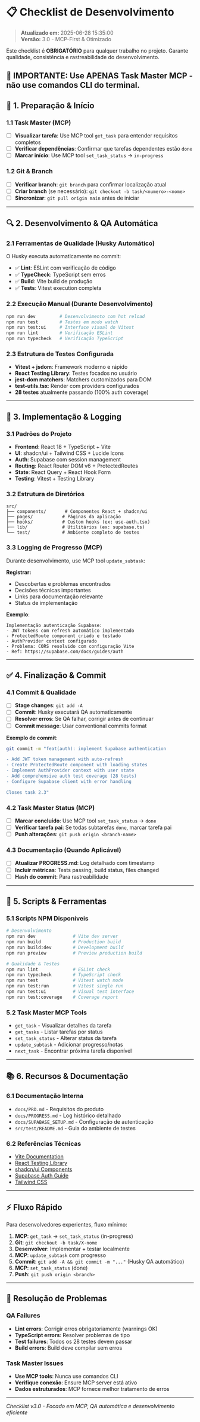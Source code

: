 # 📋 Checklist de Desenvolvimento

> **Atualizado em:** 2025-06-28 15:35:00  
> **Versão:** 3.0 - MCP-First & Otimizado

Este checklist é **OBRIGATÓRIO** para qualquer trabalho no projeto. Garante qualidade, consistência e rastreabilidade do desenvolvimento.

**🚨 IMPORTANTE**: Use **APENAS Task Master MCP** - não use comandos CLI do terminal.
---

## 🎯 **1. Preparação & Início**

### 1.1 Task Master (MCP)
- [ ] **Visualizar tarefa**: Use MCP tool `get_task` para entender requisitos completos
- [ ] **Verificar dependências**: Confirmar que tarefas dependentes estão `done`
- [ ] **Marcar início**: Use MCP tool `set_task_status` → `in-progress`

### 1.2 Git & Branch
- [ ] **Verificar branch**: `git branch` para confirmar localização atual
- [ ] **Criar branch** (se necessário): `git checkout -b task/<numero>-<nome>`
- [ ] **Sincronizar**: `git pull origin main` antes de iniciar

---

## 🔍 **2. Desenvolvimento & QA Automática**

### 2.1 Ferramentas de Qualidade (Husky Automático)
O Husky executa automaticamente no commit:
- ✅ **Lint**: ESLint com verificação de código
- ✅ **TypeCheck**: TypeScript sem erros
- ✅ **Build**: Vite build de produção
- ✅ **Tests**: Vitest execution completa

### 2.2 Execução Manual (Durante Desenvolvimento)
```bash
npm run dev         # Desenvolvimento com hot reload
npm run test        # Testes em modo watch
npm run test:ui     # Interface visual do Vitest
npm run lint        # Verificação ESLint
npm run typecheck   # Verificação TypeScript
```

### 2.3 Estrutura de Testes Configurada
- **Vitest + jsdom**: Framework moderno e rápido
- **React Testing Library**: Testes focados no usuário
- **jest-dom matchers**: Matchers customizados para DOM
- **test-utils.tsx**: Render com providers configurados
- **28 testes** atualmente passando (100% auth coverage)

---

## 📝 **3. Implementação & Logging**

### 3.1 Padrões do Projeto
- **Frontend**: React 18 + TypeScript + Vite
- **UI**: shadcn/ui + Tailwind CSS + Lucide Icons
- **Auth**: Supabase com session management
- **Routing**: React Router DOM v6 + ProtectedRoutes
- **State**: React Query + React Hook Form
- **Testing**: Vitest + Testing Library

### 3.2 Estrutura de Diretórios
```
src/
├── components/       # Componentes React + shadcn/ui
├── pages/           # Páginas da aplicação  
├── hooks/           # Custom hooks (ex: use-auth.tsx)
├── lib/             # Utilitários (ex: supabase.ts)
└── test/            # Ambiente completo de testes
```

### 3.3 Logging de Progresso (MCP)
Durante desenvolvimento, use MCP tool `update_subtask`:

**Registrar:**
- Descobertas e problemas encontrados
- Decisões técnicas importantes
- Links para documentação relevante
- Status de implementação

**Exemplo**:
```
Implementação autenticação Supabase:
- JWT tokens com refresh automático implementado
- ProtectedRoute component criado e testado
- AuthProvider context configurado
- Problema: CORS resolvido com configuração Vite
- Ref: https://supabase.com/docs/guides/auth
```

---

## ✅ **4. Finalização & Commit**

### 4.1 Commit & Qualidade
- [ ] **Stage changes**: `git add -A` 
- [ ] **Commit**: Husky executará QA automaticamente
- [ ] **Resolver erros**: Se QA falhar, corrigir antes de continuar
- [ ] **Commit message**: Usar conventional commits format

**Exemplo de commit**:
```bash
git commit -m "feat(auth): implement Supabase authentication

- Add JWT token management with auto-refresh
- Create ProtectedRoute component with loading states  
- Implement AuthProvider context with user state
- Add comprehensive auth test coverage (28 tests)
- Configure Supabase client with error handling

Closes task 2.3"
```

### 4.2 Task Master Status (MCP)
- [ ] **Marcar concluído**: Use MCP tool `set_task_status` → `done`
- [ ] **Verificar tarefa pai**: Se todas subtarefas `done`, marcar tarefa pai
- [ ] **Push alterações**: `git push origin <branch-name>`

### 4.3 Documentação (Quando Aplicável)
- [ ] **Atualizar PROGRESS.md**: Log detalhado com timestamp
- [ ] **Incluir métricas**: Tests passing, build status, files changed
- [ ] **Hash do commit**: Para rastreabilidade

---

## 🚀 **5. Scripts & Ferramentas**

### 5.1 Scripts NPM Disponíveis
```bash
# Desenvolvimento
npm run dev              # Vite dev server
npm run build            # Production build
npm run build:dev        # Development build
npm run preview          # Preview production build

# Qualidade & Testes  
npm run lint             # ESLint check
npm run typecheck        # TypeScript check
npm run test             # Vitest watch mode
npm run test:run         # Vitest single run
npm run test:ui          # Visual test interface
npm run test:coverage    # Coverage report
```

### 5.2 Task Master MCP Tools
- `get_task` - Visualizar detalhes da tarefa
- `get_tasks` - Listar tarefas por status
- `set_task_status` - Alterar status da tarefa
- `update_subtask` - Adicionar progresso/notas
- `next_task` - Encontrar próxima tarefa disponível

---

## 📚 **6. Recursos & Documentação**

### 6.1 Documentação Interna
- `docs/PRD.md` - Requisitos do produto
- `docs/PROGRESS.md` - Log histórico detalhado  
- `docs/SUPABASE_SETUP.md` - Configuração de autenticação
- `src/test/README.md` - Guia do ambiente de testes

### 6.2 Referências Técnicas
- [Vite Documentation](https://vitejs.dev/)
- [React Testing Library](https://testing-library.com/docs/react-testing-library/intro/)
- [shadcn/ui Components](https://ui.shadcn.com/)
- [Supabase Auth Guide](https://supabase.com/docs/guides/auth)
- [Tailwind CSS](https://tailwindcss.com/)

---

## ⚡ **Fluxo Rápido**

Para desenvolvedores experientes, fluxo mínimo:

1. **MCP**: `get_task` → `set_task_status` (in-progress)
2. **Git**: `git checkout -b task/X-nome`
3. **Desenvolver**: Implementar + testar localmente
4. **MCP**: `update_subtask` com progresso
5. **Commit**: `git add -A && git commit -m "..."` (Husky QA automático)
6. **MCP**: `set_task_status` (done)
7. **Push**: `git push origin <branch>`

---

## 🔧 **Resolução de Problemas**

### QA Failures
- **Lint errors**: Corrigir erros obrigatoriamente (warnings OK)
- **TypeScript errors**: Resolver problemas de tipo
- **Test failures**: Todos os 28 testes devem passar
- **Build errors**: Build deve compilar sem erros

### Task Master Issues  
- **Use MCP tools**: Nunca use comandos CLI
- **Verifique conexão**: Ensure MCP server está ativo
- **Dados estruturados**: MCP fornece melhor tratamento de erros

---

_Checklist v3.0 - Focado em MCP, QA automática e desenvolvimento eficiente_